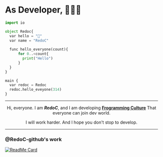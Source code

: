 # As Developer, 🧑🏻‍💻

``` python
import io

object Redoc{
  var hello = "👋"
  var name = "RedoC"
  
  func hello_everyone(count){
      for 0..<count{
        print("Hello")
      }
  }
}

main {
  var redoc = Redoc
  redoc.hello_eveyone(314)
}
```

<hr>
<div align="center">
  <p>Hi, everyone. I am <strong><em>RedoC</em></strong>, and I am developing <strong><a href="https://github.com/Diggie-Bro/Frog">Frogramming Culture</a></strong> That everyone can join dev world. </p>
  <p>I will work harder. And I hope you don't stop to develop.</p>
</div>

*****
<h3>@RedoC-github's work</h3>

[![ReadMe Card](https://github-readme-stats.vercel.app/api/pin/?username=Diggie-Bro&repo=Frog)](https://github.com/Diggie-Bro/Frog)
